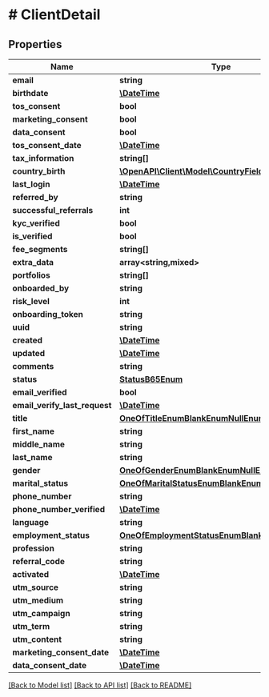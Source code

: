 # # ClientDetail

## Properties

Name | Type | Description | Notes
------------ | ------------- | ------------- | -------------
**email** | **string** |  |
**birthdate** | [**\DateTime**](\DateTime.md) |  | [optional]
**tos_consent** | **bool** |  |
**marketing_consent** | **bool** |  |
**data_consent** | **bool** |  |
**tos_consent_date** | [**\DateTime**](\DateTime.md) |  |
**tax_information** | **string[]** |  | [readonly]
**country_birth** | [**\OpenAPI\Client\Model\CountryField**](CountryField.md) |  |
**last_login** | [**\DateTime**](\DateTime.md) |  | [readonly]
**referred_by** | **string** |  |
**successful_referrals** | **int** |  | [readonly]
**kyc_verified** | **bool** |  | [readonly]
**is_verified** | **bool** |  | [readonly]
**fee_segments** | **string[]** |  | [readonly]
**extra_data** | **array<string,mixed>** |  |
**portfolios** | **string[]** |  | [readonly]
**onboarded_by** | **string** |  | [optional]
**risk_level** | **int** |  | [readonly]
**onboarding_token** | **string** |  | [readonly]
**uuid** | **string** |  | [readonly]
**created** | [**\DateTime**](\DateTime.md) |  | [readonly]
**updated** | [**\DateTime**](\DateTime.md) |  | [readonly]
**comments** | **string** |  | [optional]
**status** | [**StatusB65Enum**](StatusB65Enum.md) |  | [readonly]
**email_verified** | **bool** |  | [optional]
**email_verify_last_request** | [**\DateTime**](\DateTime.md) |  | [optional]
**title** | [**OneOfTitleEnumBlankEnumNullEnum**](OneOfTitleEnumBlankEnumNullEnum.md) |  | [optional]
**first_name** | **string** |  | [optional]
**middle_name** | **string** |  | [optional]
**last_name** | **string** |  | [optional]
**gender** | [**OneOfGenderEnumBlankEnumNullEnum**](OneOfGenderEnumBlankEnumNullEnum.md) |  | [optional]
**marital_status** | [**OneOfMaritalStatusEnumBlankEnumNullEnum**](OneOfMaritalStatusEnumBlankEnumNullEnum.md) |  | [optional]
**phone_number** | **string** |  | [optional]
**phone_number_verified** | [**\DateTime**](\DateTime.md) |  | [optional]
**language** | **string** |  |
**employment_status** | [**OneOfEmploymentStatusEnumBlankEnumNullEnum**](OneOfEmploymentStatusEnumBlankEnumNullEnum.md) |  | [optional]
**profession** | **string** |  | [optional]
**referral_code** | **string** |  | [optional]
**activated** | [**\DateTime**](\DateTime.md) |  | [optional]
**utm_source** | **string** |  | [optional]
**utm_medium** | **string** |  | [optional]
**utm_campaign** | **string** |  | [optional]
**utm_term** | **string** |  | [optional]
**utm_content** | **string** |  | [optional]
**marketing_consent_date** | [**\DateTime**](\DateTime.md) |  | [readonly]
**data_consent_date** | [**\DateTime**](\DateTime.md) |  | [readonly]

[[Back to Model list]](../../README.md#models) [[Back to API list]](../../README.md#endpoints) [[Back to README]](../../README.md)

